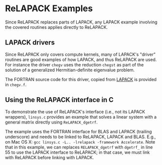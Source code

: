 ReLAPACK Examples
=================

Since ReLAPACK replaces parts of LAPACK, any LAPACK example involving the
covered routines applies directly to ReLAPACK.  


LAPACK drivers
--------------
Since ReLAPACK only covers compute kernels, many of LAPACK's "driver" routines
are good examples of how LAPACK, and thus ReLAPACK are used.  For instance the
driver `chegv` uses the reduction `chegst` as part of the solution of a
generalized Hermitian-definite eigenvalue problem.

The FORTRAN source code for this driver, copied from
[LAPACK](http://www.netlib.org/lapack/explore-html/d0/db9/chegv_8f_source.html)
is provided in `chegv.f`.


Using the ReLAPACK interface in C
---------------------------------
To demonstrate the use of ReLAPACK's interface (i.e., not its LAPACK wrappers),
`linsys.c` provides an example that solves a linear system with a general matrix
directly using `ReLAPACK_dgetrf`.

The example uses the FORTRAN interface for BLAS and LAPACK (trailing underscore)
and needs to be linked to ReLAPACK, LAPACK and BLAS.  E.g., on Mac OS X: `gcc
linsys.c -L.. -lrelapack -framework Accelerate`.  Note that in this example, we
can replaces `RELAPACK_dgetrf` with `dgetrf_` in line 55 to use the LAPACK
interface to ReLAPACK; in that case, we must link with ReLAPACK before linking
with LAPACK.
